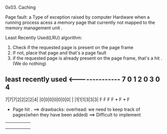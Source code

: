 0x03. Caching


Page fault: a Type of exception raised by computer Hardware when a running process acess a memory page that currently not mapped to the memory management unit .

Least Recently Used(LRU) algorithm:

1. Check if the requested page is present on the page frame
2. If not, place that page and that's a page fault
3. if the requested page is already present on the page frame, that's a hit .(We do nothing)


least recently used
<--------------
7 0 1 2 0 3 0 4
---------------
7|7|7|2|2|2|2|4|
 |0|0|0|0|0|0|0|
 | |1|1|1|3|3|3|
F F F F * F * F
* Page hit .
==> drawbacks: overhead: we need to keep track of pages(when they have been added)
==> Difficult to implement

|   |   |   |   |   |
|---|---|---|---|---|
|   |   |   |   |   |
|   |   |   |   |   |
|   |   |   |   |   |